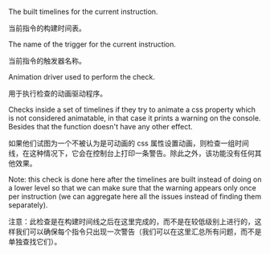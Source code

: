 The built timelines for the current instruction.

当前指令的构建时间表。

The name of the trigger for the current instruction.

当前指令的触发器名称。

Animation driver used to perform the check.

用于执行检查的动画驱动程序。

Checks inside a set of timelines if they try to animate a css property which is not considered
animatable, in that case it prints a warning on the console.
Besides that the function doesn't have any other effect.

如果他们试图为一个不被认为是可动画的 css 属性设置动画，则检查一组时间线，在这种情况下，它会在控制台上打印一条警告。除此之外，该功能没有任何其他效果。

Note: this check is done here after the timelines are built instead of doing on a lower level so
that we can make sure that the warning appears only once per instruction \(we can aggregate here
all the issues instead of finding them separately\).

注意：此检查是在构建时间线之后在这里完成的，而不是在较低级别上进行的，这样我们可以确保每个指令只出现一次警告（我们可以在这里汇总所有问题，而不是单独查找它们）。